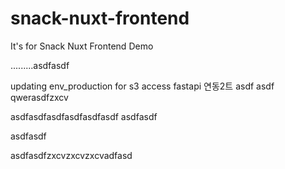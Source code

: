 # snack-nuxt-frontend
It's for Snack Nuxt Frontend Demo

.........asdfasdf

updating env_production for s3 access
fastapi 연동2트
asdf
asdf
qwerasdfzxcv



asdfasdfasdfasdfasdfasdf
asdfasdf


asdfasdf

asdfasdfzxcvzxcvzxcvadfasd
